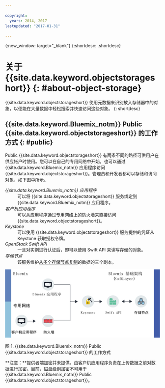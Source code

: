 ```yaml
---

copyright:
  years: 2014, 2017
lastupdated: "2017-01-31"

---
```

{:new_window: target="_blank"}
{:shortdesc: .shortdesc}

# 关于 {{site.data.keyword.objectstorageshort}}  {: #about-object-storage}


{{site.data.keyword.objectstorageshort}} 使用元数据来识别放入存储器中的对象，以便能在大量数据中轻松搜索并快速访问这些对象。
{: shortdesc}


## {{site.data.keyword.Bluemix_notm}} Public {{site.data.keyword.objectstorageshort}} 的工作方式 {: #public}

Public {{site.data.keyword.objectstorageshort}} 有两条不同的路径可供用户在供应帐户时使用。您可以在自己的专用网络中开始，也可以通过 {{site.data.keyword.Bluemix_notm}} 应用程序访问 {{site.data.keyword.objectstorageshort}}。管理员和开发者都可以存储和访问对象，如下图中所示。

<dl>
  <dt><dfn>{{site.data.keyword.Bluemix_notm}} 应用程序</dfn></dt>
    <dd> 可以将 {{site.data.keyword.objectstorageshort}} 服务绑定到 {{site.data.keyword.Bluemix_notm}} 应用程序。</dd>
  <dt><dfn>客户机应用程序</dfn></dt>
    <dd> 可以从应用程序通过专用网络上的防火墙来直接访问 {{site.data.keyword.objectstorageshort}}。</dd>
  <dt><dfn>Keystone</dfn></dt>
    <dd> 可以使用 {{site.data.keyword.objectstorageshort}} 服务提供的凭证从 Keystone 获取授权令牌。</dd>
  <dt><dfn> OpenStack Swift API</dfn></dt>
    <dd> 一旦对实例进行认证后，即可以使用 Swift API 来读写存储的对象。</dd>
  <dt><dfn>存储节点</dfn></dt>
    <dd> 该服务维护<a href="http://docs.openstack.org/developer/swift/overview_replication.html">从多个存储节点复制</a>的数据的三个副本。</dd>
</dl>

![{{site.data.keyword.objectstorageshort}} 的工作方式如上所述，如图所示。](images/OS_howitworks.png)

图 1. {{site.data.keyword.Bluemix_notm}} Public {{site.data.keyword.objectstorageshort}} 的工作方式

**注意：**提供者端加密并未提供。由客户机应用程序负责在上传数据之前对数据进行加密。目前，磁盘级别加密不可用于 {{site.data.keyword.Bluemix_notm}} Public {{site.data.keyword.objectstorageshort}}。
